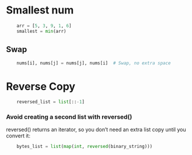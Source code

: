 # Smallest num

```python
    arr = [5, 3, 9, 1, 6]
    smallest = min(arr)
```

## Swap
```python
    nums[i], nums[j] = nums[j], nums[i]  # Swap, no extra space
```

# Reverse Copy

```python
    reversed_list = list[::-1]
```

### Avoid creating a second list with reversed()

reversed() returns an iterator, so you don’t need an extra list copy until you convert it:

```python
    bytes_list = list(map(int, reversed(binary_string)))
```